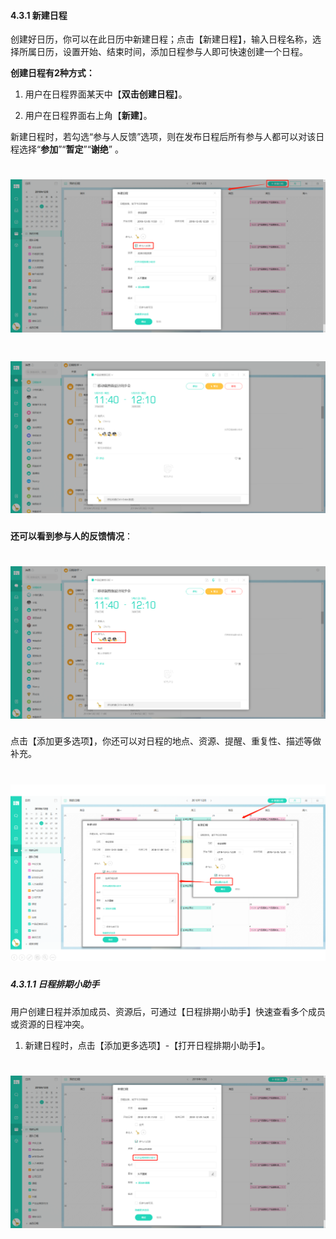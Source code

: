 #### 4.3.1 新建日程

创建好日历，你可以在此日历中新建日程；点击【新建日程】，输入日程名称，选择所属日历，设置开始、结束时间，添加日程参与人即可快速创建一个日程。

**创建日程有2种方式：**

1) 用户在日程界面某天中【**双击创建日程**】。

2) 用户在日程界面右上角【**新建**】。

新建日程时，若勾选“参与人反馈”选项，则在发布日程后所有参与人都可以对该日程选择“**参加**”“**暂定**”“**谢绝**” 。
# ![](/assets/4.3.1新建日程.png)

# ![](/assets/4.3.1新建日程2.png)

**还可以看到参与人的反馈情况**：

# ![](/assets/4.3.1新建日程-参与人反馈.png)

点击【添加更多选项】，你还可以对日程的地点、资源、提醒、重复性、描述等做补充。

# ![](/assets/4.3.1新建日程-点击更多选项4.png)

##### 4.3.1.1 日程排期小助手

用户创建日程并添加成员、资源后，可通过【日程排期小助手】快速查看多个成员或资源的日程冲突。

1) 新建日程时，点击【添加更多选项】-【打开日程排期小助手】。

# ![](/assets/4.3.1.1打开日程排期小助手.png)
